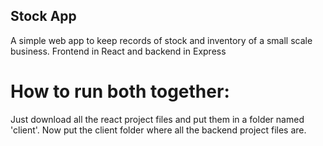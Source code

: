

## Stock App 

A simple web app to keep records of stock and inventory of a small scale business. Frontend in React and backend in Express

# How to run both together:

Just download all the react project files and put them in a folder named 'client'. Now put the client folder where all the backend project files are.




